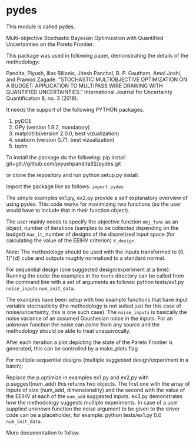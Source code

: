 # pydes
This module is called pydes.

Multi-objective Stochastic Bayesian Optimization with Quantified Uncertainties on the Pareto Frontier.

This package was used in following paper, demonstrating the details of the methodology:


Pandita, Piyush, Ilias Bilionis, Jitesh Panchal, B. P. Gautham, Amol Joshi, and Pramod Zagade. "STOCHASTIC MULTIOBJECTIVE OPTIMIZATION ON A BUDGET: APPLICATION TO MULTIPASS WIRE DRAWING WITH QUANTIFIED UNCERTAINTIES." International Journal for Uncertainty Quantification 8, no. 3 (2018).

 
It needs the support of the following PYTHON packages.
1. pyDOE 
2. GPy (version 1.9.2, mandatory)
3. matplotlib(version 2.0.0, best vizualization)
4. seaborn (version 0.7.1, best vizualization)
5. tqdm

To install the package do the following:
pip install git+git://github.com/piyushpandita92/pydes.git  

or clone the repository and run python setup.py install.

Import the package like as follows:
 ```import pydes```

The simple examples ex1.py, ex2.py provide a self explanatory overview of using pydes.
This code works for maximizing two functions (so the user would have to include that in their function object).

The user mainly needs to specify the objective function ```obj_func``` as an object, number of iterations (samples to be collected depending on the budget) ```max_it```, number of designs of the discretized input space (for calculating the value of the EEIHV criterion) ```X_design```. 

Note: The methodology should be used with the inputs transformed to [0, 1]^{d} cube and outputs roughly normalized to a standard normal.

For sequential design  (one suggested design/experiment at a time):
Running the code: the examples in the ```tests``` directory can be called from the command line with a set of arguments as follows: python tests/ex1.py ```noise_inputs``` ```num_init_data```.

The examples have been setup with two example functions that have input variable stochasticity (the methodology is not suited just for this case of noise/uncertainty, this is one such case). The ```noise_inputs``` is basically the noise variance of an assumed Gaushesian noise in the inputs. For an unknown function the noise can come from any source and the methodology should be able to treat unequivocally.

After each iteration a plot depicting the state of the Pareto Frontier is generated, this can be controlled by a make_plots flag  

For multiple sequential designs  (multiple suggested design/experiment in a batch):

Replace the p.optimize in examples ex1.py and ex2.py with p.suggest(num_add) this returns two objects. The first one with the array of inputs of size (num_add, dimensionality) and the second with the value of the EEIHV at each of the ```num_add``` suggested inputs. ex3.py demonstrates how the methodology suggests multiple experiments. In case of a user supplied unknown function the noise argument to be given to the driver code can be a placeholder, for example:
python tests/ex1.py 0.0 ```num_init_data```.

More documentation to follow.


